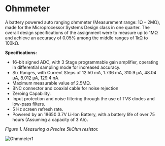# Ohmmeter
A battery powered auto ranging ohmmeter (Measurement range: 1Ω – 2MΩ), made for the Microprocessor Systems Design class in one quarter. The overall design specifications of the assignment were to measure up to 1MΩ and achieve an accuracy of 0.05% among the middle ranges of 1kΩ to 100kΩ.

**Specifications:**
* 16-bit signed ADC, with 3 Stage programmable gain amplifier, operating in differential sampling mode for increased accuracy.
* Six Ranges, with Current Steps of 12.50 mA, 1.736 mA, 310.9 µA, 48.04 µA, 8.012 µA, 129.4 nA.
* Maximum measurable value of 2.5MΩ.
* BNC connector and coaxial cable for noise rejection
* Zeroing Capability.
* Input protection and noise filtering through the use of TVS diodes and low-pass filters.
* 5 Hz screen refresh rate.
* Powered by an 18650 3.7V Li-Ion Battery, with a battery life of over 75 hours (Assuming a capacity of 3 Ah).

*Figure 1. Measuring a Precise 5kOhm resistor.*

![Ohmmeter1](https://user-images.githubusercontent.com/122324428/211429192-8cd7d599-cb19-4cc0-996d-7d6baa555dbd.png)

